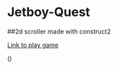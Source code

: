 # Jetboy-Quest

##2d scroller made with construct2 

[Link to play game](https://www.scirra.com/arcade/action-games/jetboy-quest-14529
 "Scirra Arcade")

()